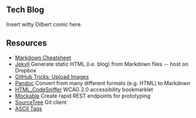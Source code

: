 ## Tech Blog

Insert witty Dilbert comic here.

## Resources

* [Markdown Cheatsheet](https://github.com/adam-p/markdown-here/wiki/Markdown-Cheatsheet)
* [Jekyll](http://jekyllrb.com/) Generate static HTML (i.e. blog) from Markdown files -- host on Dropbox
* [GitHub Tricks: Upload Images](http://solutionoptimist.com/2013/12/28/awesome-github-tricks/)
* [Pandoc](http://johnmacfarlane.net/pandoc/try/) Convert from many different formats (e.g. HTML) to Markdown
* [HTML_CodeSniffer](http://squizlabs.github.io/HTML_CodeSniffer/) WCAG 2.0 accessibility bookmarklet
* [Mockable](http://www.mockable.io/) Create rapid REST endpoints for prototyping
* [SourceTree](http://www.sourcetreeapp.com/) Git client
* [ASCII Tags](http://patorjk.com/software/taag/)
